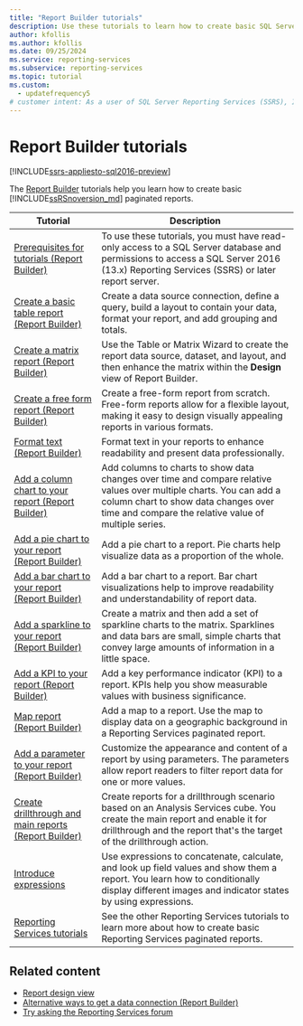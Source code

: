```yaml
---
title: "Report Builder tutorials"
description: Use these tutorials to learn how to create basic SQL Server Reporting Services (SSRS) paginated reports, including ways to connect to data sources.
author: kfollis
ms.author: kfollis
ms.date: 09/25/2024
ms.service: reporting-services
ms.subservice: reporting-services
ms.topic: tutorial
ms.custom:
  - updatefrequency5
# customer intent: As a user of SQL Server Reporting Services (SSRS), I want to learn how to create, customize, and enhance paginated reports by using Report Builder tutorials so that I can effectively present and analyze my data.
---
```

# Report Builder tutorials

[!INCLUDE[ssrs-appliesto-sql2016-preview](../includes/ssrs-appliesto-sql2016-preview.md)]

The [Report Builder](../reporting-services/report-builder/report-builder-in-sql-server-2016.md) tutorials help you learn how to create basic [!INCLUDE[ssRSnoversion_md](../includes/ssrsnoversion-md.md)] paginated reports.

| Tutorial | Description |
| ----- | ----- |
| [Prerequisites for tutorials &#40;Report Builder&#41;](../reporting-services/prerequisites-for-tutorials-report-builder.md)|To use these tutorials, you must have read-only access to a SQL Server database and permissions to access a SQL Server 2016 (13.x) Reporting Services (SSRS) or later report server.|
|[Create a basic table report &#40;Report Builder&#41;](../reporting-services/tutorial-creating-a-basic-table-report-report-builder.md)|Create a data source connection, define a query, build a layout to contain your data, format your report, and add grouping and totals.| 
|[Create a matrix report &#40;Report Builder&#41;](../reporting-services/tutorial-creating-a-matrix-report-report-builder.md)|Use the Table or Matrix Wizard to create the report data source, dataset, and layout, and then enhance the matrix within the **Design** view of Report Builder.|  
|[Create a free form report &#40;Report Builder&#41;](../reporting-services/tutorial-creating-a-free-form-report-report-builder.md)|Create a free-form report from scratch. Free-form reports allow for a flexible layout, making it easy to design visually appealing reports in various formats.|
|[Format text &#40;Report Builder&#41;](../reporting-services/tutorial-format-text-report-builder.md)|Format text in your reports to enhance readability and present data professionally.|
|[Add a column chart to your report &#40;Report Builder&#41;](../reporting-services/tutorial-add-a-column-chart-to-your-report-report-builder.md)|Add columns to charts to show data changes over time and compare relative values over multiple charts. You can add a column chart to show data changes over time and compare the relative value of multiple series.|  
|[Add a pie chart to your report &#40;Report Builder&#41;](../reporting-services/tutorial-add-a-pie-chart-to-your-report-report-builder.md)|Add a pie chart to a report. Pie charts help visualize data as a proportion of the whole.|
|[Add a bar chart to your report &#40;Report Builder&#41;](../reporting-services/tutorial-add-a-bar-chart-to-your-report-report-builder.md)|Add a bar chart to a report. Bar chart visualizations help to improve readability and understandability of report data.|
|[Add a sparkline to your report &#40;Report Builder&#41;](../reporting-services/tutorial-add-a-sparkline-to-your-report-report-builder.md)|Create a matrix and then add a set of sparkline charts to the matrix. Sparklines and data bars are small, simple charts that convey large amounts of information in a little space.|
|[Add a KPI to your report &#40;Report Builder&#41;](../reporting-services/tutorial-adding-a-kpi-to-your-report-report-builder.md)|Add a key performance indicator (KPI) to a report. KPIs help you show measurable values with business significance.|
|[Map report &#40;Report Builder&#41;](../reporting-services/tutorial-map-report-report-builder.md)|Add a map to a report. Use the map to display data on a geographic background in a Reporting Services paginated report.|
|[Add a parameter to your report &#40;Report Builder&#41;](../reporting-services/tutorial-add-a-parameter-to-your-report-report-builder.md)|Customize the appearance and content of a report by using parameters. The parameters allow report readers to filter report data for one or more values.| 
|[Create drillthrough and main reports &#40;Report Builder&#41;](../reporting-services/tutorial-creating-drillthrough-and-main-reports-report-builder.md)|Create reports for a drillthrough scenario based on an Analysis Services cube. You create the main report and enable it for drillthrough and the report that's the target of the drillthrough action. |
|[Introduce expressions](../reporting-services/tutorial-introducing-expressions.md)|Use expressions to concatenate, calculate, and look up field values and show them a report. You learn how to conditionally display different images and indicator states by using expressions.|
|[Reporting Services tutorials](reporting-services-tutorials-ssrs.md) |See the other Reporting Services tutorials to learn more about how to create basic Reporting Services paginated reports. |

## Related content

- [Report design view](../reporting-services/report-builder/report-design-view-report-builder.md)
- [Alternative ways to get a data connection &#40;Report Builder&#41;](../reporting-services/alternative-ways-to-get-a-data-connection-report-builder.md)
- [Try asking the Reporting Services forum](https://go.microsoft.com/fwlink/?LinkId=620231)
